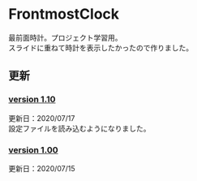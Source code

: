 # FrontmostClock
最前面時計。プロジェクト学習用。  
スライドに重ねて時計を表示したかったので作りました。

## 更新
### [version 1.10](./FrontmostClock_version_1.10)
更新日：2020/07/17  
設定ファイルを読み込むようになりました。

### [version 1.00](./FrontmostClock_version_1.00)
更新日：2020/07/15
